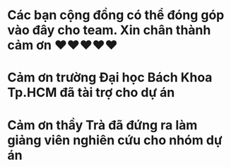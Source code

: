 # Các bạn cộng đồng có thể đóng góp vào đây cho team. Xin chân thành cảm ơn ❤️❤️❤️❤️❤️
# Cảm ơn trường Đại học Bách Khoa Tp.HCM đã tài trợ cho dự án
# Cảm ơn thầy Trà đã đứng ra làm giảng viên nghiên cứu cho nhóm dự án 
